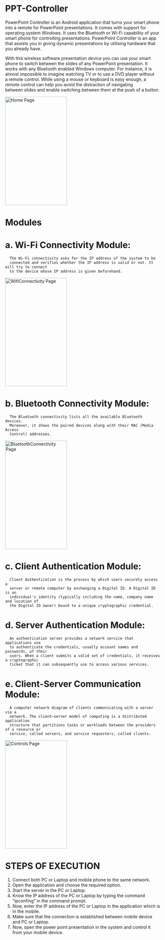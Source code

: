 # PPT-Controller
PowerPoint Controller is an Android application that turns your smart phone into a remote for PowerPoint presentations. It comes with support for operating system Windows. It uses the Bluetooth or Wi-Fi capability of your smart phone for controlling presentations. PowerPoint Controller is an app that assists you in giving dynamic presentations by utilising hardware that you already have.


With this wireless software presentation device you can use your smart phone to switch between the slides of any PowerPoint presentation. It works with any Bluetooth enabled Windows computer. For instance, it is almost impossible to imagine watching TV or to use a DVD player without a remote control. While using a mouse or keyboard is easy enough, a remote control can help you avoid the distraction of navigating between slides and enable switching between them at the push of a button.

<img src="https://github.com/PradeepTammali/PPT-Controller/blob/master/Screens/HomePage.png" alt="Home Page" width="200" height="350">


# Modules
   # a. Wi-Fi Connectivity Module:
      The Wi-Fi connectivity asks for the IP address of the system to be
      connected and verifies whether the IP address is valid or not. It will try to connect
      to the device whose IP address is given beforehand.
<img src="https://github.com/PradeepTammali/PPT-Controller/blob/master/Screens/WiFiConnectivityPage.png" alt="WifiConnectivity Page" width="200" height="350">
      
   # b. Bluetooth Connectivity Module:
      The Bluetooth connectivity lists all the available Bluetooth devices.
      Moreover, it shows the paired devices along with their MAC (Media Access
      Control) addresses.
<img src="https://github.com/PradeepTammali/PPT-Controller/blob/master/Screens/BluetoothConnectivityPage.png" alt="BluetoothConnectivity Page" width="200" height="350">
      
   # c. Client Authentication Module:
      Client Authentication is the process by which users securely access a
      server or remote computer by exchanging a Digital ID. A Digital ID is an
      individual's identity (typically including the name, company name and location of
      the Digital ID owner) bound to a unique cryptographic credential.
   # d. Server Authentication Module:
      An authentication server provides a network service that applications use
      to authenticate the credentials, usually account names and passwords, of their
      users. When a client submits a valid set of credentials, it receives a cryptographic
      ticket that it can subsequently use to access various services.
   # e. Client-Server Communication Module:
      A computer network diagram of clients communicating with a server via a
      network. The client–server model of computing is a distributed application
      structure that partitions tasks or workloads between the providers of a resource or
      service, called servers, and service requesters, called clients.
<img src="https://github.com/PradeepTammali/PPT-Controller/blob/master/Screens/ControlsPage.png" alt="Controls Page" width="200" height="350">


# STEPS OF EXECUTION

1. Connect both PC or Laptop and mobile phone to the same network.
2. Open the application and choose the required option.
3. Start the server in the PC or Laptop.
4. Know the IP address of the PC or Laptop by typing the command “ipconfing” in the command prompt.
5. Now, enter the IP address of the PC or Laptop in the application which is in the mobile.
6. Make sure that the connection is established between mobile device and PC or Laptop.
7. Now, open the power point presentation in the system and control it from your mobile device.
